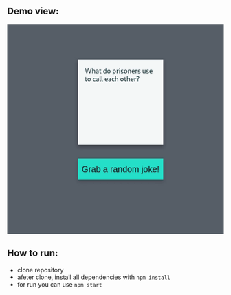## Demo view:

![Alt Text](demo.gif)

## How to run:
    
- clone repository
- afeter clone, install all dependencies with `npm install`
- for run you can use `npm start`